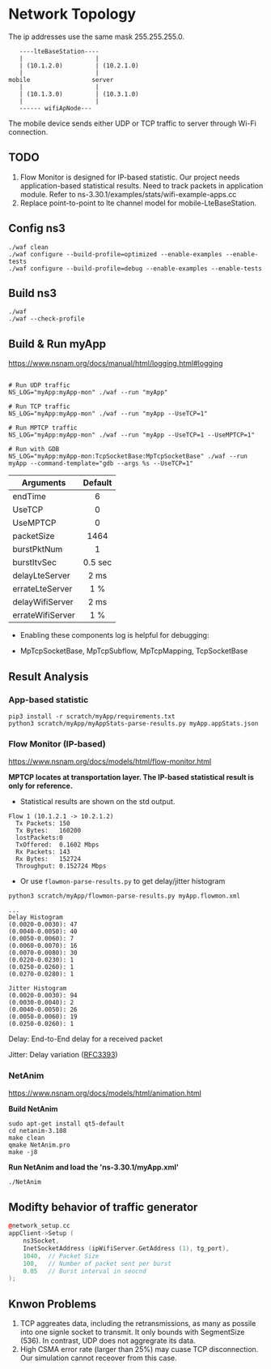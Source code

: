 
# Network Topology
The ip addresses use the same mask 255.255.255.0.
```text
   ----lteBaseStation---- 
   |                    |
   | (10.1.2.0)         | (10.2.1.0)
   |                    |
mobile                 server
   |                    |
   | (10.1.3.0)         | (10.3.1.0)
   |                    |
   ------ wifiApNode---
```

The mobile device sends either UDP or TCP traffic to server through Wi-Fi connection.

## TODO
1. Flow Monitor is designed for IP-based statistic. Our project needs application-based statistical results. Need to track packets in application
module. Refer to ns-3.30.1/examples/stats/wifi-example-apps.cc
2. Replace point-to-point to lte channel model for mobile-LteBaseStation.


## Config ns3
```shell
./waf clean
./waf configure --build-profile=optimized --enable-examples --enable-tests
./waf configure --build-profile=debug --enable-examples --enable-tests
```

## Build ns3
```shell
./waf
./waf --check-profile
```

## Build & Run myApp
https://www.nsnam.org/docs/manual/html/logging.html#logging
```shell

# Run UDP traffic
NS_LOG="myApp:myApp-mon" ./waf --run "myApp"

# Run TCP traffic
NS_LOG="myApp:myApp-mon" ./waf --run "myApp --UseTCP=1"

# Run MPTCP traffic
NS_LOG="myApp:myApp-mon" ./waf --run "myApp --UseTCP=1 --UseMPTCP=1"

# Run with GDB
NS_LOG="myApp:myApp-mon:TcpSocketBase:MpTcpSocketBase" ./waf --run myApp --command-template="gdb --args %s --UseTCP=1"
```

| Arguments        | Default   | 
| -----------------|:---------:| 
| endTime          | 6         |
| UseTCP           | 0         |
| UseMPTCP         | 0         |
| packetSize       | 1464      | (MTU of CSMA) 
| burstPktNum      | 1         | 
| burstItvSec      | 0.5 sec   |
| delayLteServer   | 2 ms      |
| errateLteServer  | 1 %       |
| delayWifiServer  | 2 ms      |
| errateWifiServer | 1 %       |


* Enabling these components log is helpful for debugging:
 - MpTcpSocketBase, MpTcpSubflow, MpTcpMapping, TcpSocketBase


## Result Analysis
### App-based statistic
```shell
pip3 install -r scratch/myApp/requirements.txt
python3 scratch/myApp/myAppStats-parse-results.py myApp.appStats.json
```

### Flow Monitor (**IP-based**)
https://www.nsnam.org/docs/models/html/flow-monitor.html

**MPTCP locates at transportation layer. The IP-based statistical result is only for reference.**


* Statistical results are shown on the std output. 
```
Flow 1 (10.1.2.1 -> 10.2.1.2)
  Tx Packets: 150
  Tx Bytes:   160200
  lostPackets:0
  TxOffered:  0.1602 Mbps
  Rx Packets: 143
  Rx Bytes:   152724
  Throughput: 0.152724 Mbps
```

* Or use `flowmon-parse-results.py` to get delay/jitter histogram
```shell
python3 scratch/myApp/flowmon-parse-results.py myApp.flowmon.xml

...
Delay Histogram
(0.0020-0.0030): 47
(0.0040-0.0050): 40
(0.0050-0.0060): 7
(0.0060-0.0070): 16
(0.0070-0.0080): 30
(0.0220-0.0230): 1
(0.0250-0.0260): 1
(0.0270-0.0280): 1

Jitter Histogram
(0.0020-0.0030): 94
(0.0030-0.0040): 2
(0.0040-0.0050): 26
(0.0050-0.0060): 19
(0.0250-0.0260): 1
```

Delay: End-to-End delay for a received packet

Jitter: Delay variation ([RFC3393](https://tools.ietf.org/html/rfc3393.html))


### NetAnim
https://www.nsnam.org/docs/models/html/animation.html

**Build NetAnim**
```shell
sudo apt-get install qt5-default
cd netanim-3.108
make clean
qmake NetAnim.pro
make -j8
```

**Run NetAnim and load the 'ns-3.30.1/myApp.xml'**
```shell
./NetAnim
```

## Modifty behavior of traffic generator
```cpp
@network_setup.cc
appClient->Setup (
    ns3Socket,
    InetSocketAddress (ipWifiServer.GetAddress (1), tg_port),
    1040,  // Packet Size
    100,   // Number of packet sent per burst
    0.05   // Burst interval in seocnd
);
```

## Knwon Problems
1. TCP aggreates data, including the retransmissions, as many as possile into one signle socket to transmit. It only bounds with SegmentSize (536). In contrast, UDP does not aggregrate its data.
2. High CSMA error rate (larger than 25%) may cuase TCP disconnection. Our simulation cannot receover from this case.
